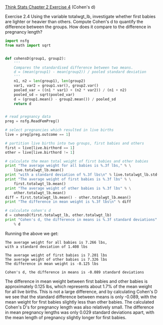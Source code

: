 [Think Stats Chapter 2 Exercise 4](http://greenteapress.com/thinkstats2/html/thinkstats2003.html#toc24) (Cohen's d)

Exercise 2.4  Using the variable totalwgt_lb, investigate whether first babies are lighter or heavier than others. Compute Cohen's d to quantify the difference between the groups. How does it compare to the difference in pregnancy length?  

```python
import nsfg
from math import sqrt


def cohensD(group1, group2):
    '''
    Compares the standardised difference between two means.
    d = (mean(group1) - mean(group2)) / pooled standard deviation
    '''
    n1, n2 = len(group1), len(group2)
    var1, var2 = group1.var(), group2.var()
    pooled_var = ((n1 * var1) + (n2 * var2)) / (n1 + n2)
    pooled_sd = sqrt(pooled_var)
    d = (group1.mean() - group2.mean()) / pooled_sd
    return d


# read pregnancy data
preg = nsfg.ReadFemPreg()

# select pregnancies which resulted in live births
live = preg[preg.outcome == 1]

# partition live births into two groups, first babies and others
first = live[live.birthord == 1]
other = live[live.birthord != 1]

# calculate the mean total weight of first babies and other babies
print "The average weight for all babies is %.3f lbs," % \
    live.totalwgt_lb.mean()
print "with a standard deviation of %.3f lbs\n" % live.totalwgt_lb.std()
print "The average weight of first babies is %.3f lbs" % \
    first.totalwgt_lb.mean()
print "The average weight of other babies is %.3f lbs" % \
    other.totalwgt_lb.mean()
diff = first.totalwgt_lb.mean() - other.totalwgt_lb.mean()
print "The difference in mean weight is %.3f lbs\n" % diff

# calculate cohen's d
d = cohensD(first.totalwgt_lb, other.totalwgt_lb)
print "Cohen's d, the difference in means is %.3f standard deviations" \
    % d
```

Running the above we get:  

```
The average weight for all babies is 7.266 lbs,
with a standard deviation of 1.408 lbs

The average weight of first babies is 7.201 lbs
The average weight of other babies is 7.326 lbs
The difference in mean weight is -0.125 lbs

Cohen's d, the difference in means is -0.089 standard deviations
```

The difference in mean weight between first babies and other babies is approximately 0.125 lbs, which represents about 1.7% of the mean weight for all live births. This is not a large difference, and by calculating Cohen's D we see that the standard difference between means is only -0.089, with the mean weight for first babies slightly less than other babies. The calculated Cohen's D's for pregnancy length was also relatively small. The difference in mean pregnancy lengths was only 0.029 standard deviations apart, with the mean length of pregnancy slightly longer for first babies. 